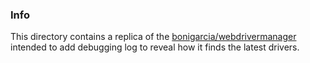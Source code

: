 ### Info

This directory contains a replica of the [bonigarcia/webdrivermanager](https://github.com/bonigarcia/webdrivermanager)
 intended to add debugging log to reveal how it finds the latest drivers.
